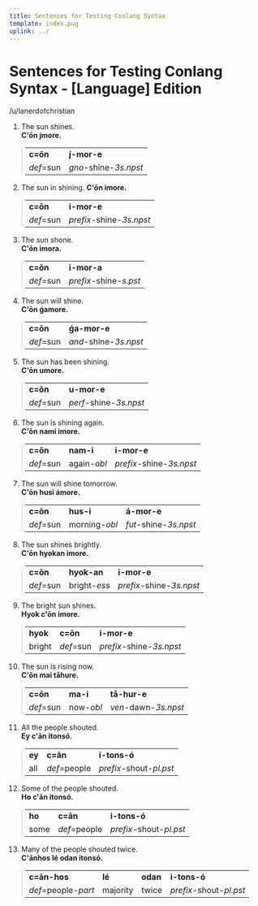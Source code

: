 ```yaml
---
title: Sentences for Testing Conlang Syntax
template: index.pug
uplink: ../
---
```

<style>
  blockquote thead{display:none}
  blockquote tr:first-child {font-weight:700}
  ol blockquote {padding:0 5px;margin:0}
</style>
<h1 id="top" class="center">Sentences for Testing Conlang Syntax - [Language] Edition</h1>
<div class="author">/u/lanerdofchristian</div>



1. The sun shines.  
    __C'ōn j́more.__

    > | | |
    > |-|-|
    > |c=ōn|j́-mor-e|
    > |*_def_*=sun|*_gno_*-shine-*_3s.npst_*|
2. The sun in shining.
    __C'ōn imore.__

    > | | |
    > |-|-|
    > |c=ōn|i-mor-e|
    > |*_def_*=sun|*_prefix_*-shine-*_3s.npst_*|

3. The sun shone.  
    __C'ōn imora.__

    > | | |
    > |-|-|
    > |c=ōn|i-mor-a|
    > |*_def_*=sun|*_prefix_*-shine-*_s.pst_*|

4. The sun will shine.  
    __C'ōn ǵamore.__

    > | | |
    > |-|-|
    > |c=ōn|ǵa-mor-e|
    > |*_def_*=sun|*_and_*-shine-*_3s.npst_*|

5. The sun has been shining.  
    __C'ōn umore.__

    > | | |
    > |-|-|
    > |c=ōn|u-mor-e|
    > |*_def_*=sun|*_perf_*-shine-*_3s.npst_*|

6. The sun is shining again.  
    __C'ōn nami imore.__

    > | | | |
    > |-|-|-|
    > |c=ōn|nam-i|i-mor-e|
    > |*_def_*=sun|again-*_obl_*|*_prefix_*-shine-*_3s.npst_*|

7. The sun will shine tomorrow.  
    __C'ōn husi ámore.__

    > | | | |
    > |-|-|-|
    > |c=ōn|hus-i|á-mor-e|
    > |*_def_*=sun|morning-*_obl_*|*_fut_*-shine-*_3s.npst_*|

8. The sun shines brightly.  
    __C'ōn hyokan imore.__

    > | | | |
    > |-|-|-|
    > |c=ōn|hyok-an|i-mor-e|
    > |*_def_*=sun|bright-*_ess_*|*_prefix_*-shine-*_3s.npst_*

9. The bright sun shines.  
    __Hyok c'ōn imore.__

    > | | | |
    > |-|-|-|
    > |hyok|c=ōn|i-mor-e|
    > |bright|*_def_*=sun|*_prefix_*-shine-*_3s.npst_*|

10. The sun is rising now.  
    __C'ōn mai tåhure.__

    > | | | |
    > |-|-|-|
    > |c=ōn|ma-i|tå-hur-e|
    > |*_def_*=sun|now-*_obl_*|*_ven_*-dawn-*_3s.npst_*|

11. All the people shouted.  
    __Ey c'ān itonsó.__

    > | | | |
    > |-|-|-|
    > |ey|c=ān|i-tons-ó|
    > |all|*_def_*=people|*_prefix_*-shout-*_pl.pst_*|

12. Some of the people shouted.  
    __Ho c'ān itonsó.__

    > | | | |
    > |-|-|-|
    > |ho|c=ān|i-tons-ó|
    > |some|*_def_*=people|*_prefix_*-shout-*_pl.pst_*|

13. Many of the people shouted twice.  
    __C'ānhos lé odan itonsó.__

    > | | | | |
    > |-|-|-|-|
    > |c=ān-hos|lé|odan|i-tons-ó|
    > |*_def_*=people-*_part_*|majority|twice|*_prefix_*-shout-*_pl.pst_*|
